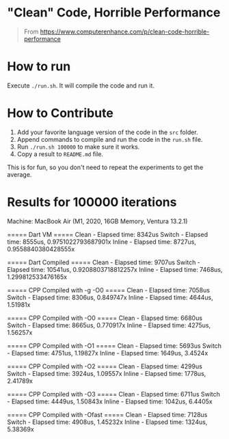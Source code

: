 # "Clean" Code, Horrible Performance

> From https://www.computerenhance.com/p/clean-code-horrible-performance

# How to run

Execute `./run.sh`. It will compile the code and run it.

# How to Contribute

1. Add your favorite language version of the code in the `src` folder.
2. Append commands to compile and run the code in the `run.sh` file.
3. Run `./run.sh 100000` to make sure it works.
4. Copy a result to `README.md` file.

This is for fun, so you don't need to repeat the experiments to
get the average.

# Results for 100000 iterations

Machine: MacBook Air (M1, 2020, 16GB Memory, Ventura 13.2.1)

===== Dart VM =====
Clean - Elapsed time: 8342us
Switch - Elapsed time: 8555us, 0.9751022793687901x
Inline - Elapsed time: 8727us, 0.9558840380428555x

===== Dart Compiled =====
Clean - Elapsed time: 9707us
Switch - Elapsed time: 10541us, 0.9208803718812257x
Inline - Elapsed time: 7468us, 1.299812533476165x

===== CPP Compiled with -g -O0 =====
Clean - Elapsed time: 7058us
Switch - Elapsed time: 8306us, 0.849747x
Inline - Elapsed time: 4644us, 1.51981x

===== CPP Compiled with -O0 =====
Clean - Elapsed time: 6680us
Switch - Elapsed time: 8665us, 0.770917x
Inline - Elapsed time: 4275us, 1.56257x

===== CPP Compiled with -O1 =====
Clean - Elapsed time: 5693us
Switch - Elapsed time: 4751us, 1.19827x
Inline - Elapsed time: 1649us, 3.4524x

===== CPP Compiled with -O2 =====
Clean - Elapsed time: 4299us
Switch - Elapsed time: 3924us, 1.09557x
Inline - Elapsed time: 1778us, 2.41789x

===== CPP Compiled with -O3 =====
Clean - Elapsed time: 6711us
Switch - Elapsed time: 4449us, 1.50843x
Inline - Elapsed time: 1042us, 6.4405x

===== CPP Compiled with -Ofast =====
Clean - Elapsed time: 7128us
Switch - Elapsed time: 4908us, 1.45232x
Inline - Elapsed time: 1324us, 5.38369x
